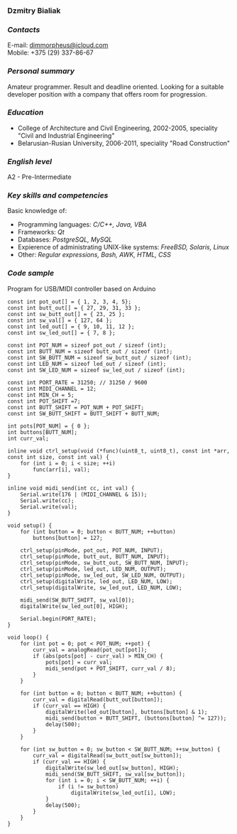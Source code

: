### Dzmitry Bialiak

### *Contacts*
E-mail: <dimmorpheus@icloud.com>  
Mobile: +375 (29) 337-86-67

### *Personal summary*
Amateur programmer. Result and deadline oriented. Looking for a suitable developer position with a company that offers room for progression.


### *Education*
- College of Architecture and Civil Engineering, 2002-2005, speciality \"Civil and Industrial Engineering\"
- Belarusian-Rusian University, 2006-2011, speciality \"Road Construction\"

### *English level*
A2 - Pre-Intermediate

### *Key skills and competencies*
Basic knowledge of:
- Programming languages: *C/C++, Java, VBA*
- Frameworks: *Qt*
- Databases: *PostgreSQL, MySQL*
- Expierence of administrating UNIX-like systems: *FreeBSD, Solaris, Linux*
- Other: *Regular expressions, Bash, AWK, HTML, CSS*

### *Code sample*
Program for USB/MIDI controller based on Arduino

	const int pot_out[] = { 1, 2, 3, 4, 5};
	const int butt_out[] = { 27, 29, 31, 33 };
	const int sw_butt_out[] = { 23, 25 };
	const int sw_val[] = { 127, 64 };
	const int led_out[] = { 9, 10, 11, 12 };
	const int sw_led_out[] = { 7, 8 };

	const int POT_NUM = sizeof pot_out / sizeof (int);
	const int BUTT_NUM = sizeof butt_out / sizeof (int);
	const int SW_BUTT_NUM = sizeof sw_butt_out / sizeof (int);
	const int LED_NUM = sizeof led_out / sizeof (int);
	const int SW_LED_NUM = sizeof sw_led_out / sizeof (int);

	const int PORT_RATE = 31250; // 31250 / 9600
	const int MIDI_CHANNEL = 12;
	const int MIN_CH = 5;
	const int POT_SHIFT =7;
	const int BUTT_SHIFT = POT_NUM + POT_SHIFT;
	const int SW_BUTT_SHIFT = BUTT_SHIFT + BUTT_NUM;

	int pots[POT_NUM] = { 0 };
	int buttons[BUTT_NUM];
	int curr_val;

	inline void ctrl_setup(void (*func)(uint8_t, uint8_t), const int *arr, const int size, const int val) {
		for (int i = 0; i < size; ++i)
			func(arr[i], val);
	}

	inline void midi_send(int cc, int val) {
		Serial.write(176 | (MIDI_CHANNEL & 15));
		Serial.write(cc);
		Serial.write(val);
	}

	void setup() {
		for (int button = 0; button < BUTT_NUM; ++button)
			buttons[button] = 127;

		ctrl_setup(pinMode, pot_out, POT_NUM, INPUT);
		ctrl_setup(pinMode, butt_out, BUTT_NUM, INPUT);
		ctrl_setup(pinMode, sw_butt_out, SW_BUTT_NUM, INPUT);
		ctrl_setup(pinMode, led_out, LED_NUM, OUTPUT);
		ctrl_setup(pinMode, sw_led_out, SW_LED_NUM, OUTPUT);
		ctrl_setup(digitalWrite, led_out, LED_NUM, LOW);
		ctrl_setup(digitalWrite, sw_led_out, LED_NUM, LOW);

		midi_send(SW_BUTT_SHIFT, sw_val[0]);
		digitalWrite(sw_led_out[0], HIGH);

		Serial.begin(PORT_RATE);
	}

	void loop() {
		for (int pot = 0; pot < POT_NUM; ++pot) {
			curr_val = analogRead(pot_out[pot]);
			if (abs(pots[pot] - curr_val) > MIN_CH) {
				pots[pot] = curr_val;
				midi_send(pot + POT_SHIFT, curr_val / 8); 
			}
		}

		for (int button = 0; button < BUTT_NUM; ++button) {
			curr_val = digitalRead(butt_out[button]);
			if (curr_val == HIGH) {
				digitalWrite(led_out[button], buttons[button] & 1);
				midi_send(button + BUTT_SHIFT, (buttons[button] ^= 127));
				delay(500);
			}
		}

		for (int sw_button = 0; sw_button < SW_BUTT_NUM; ++sw_button) {
			curr_val = digitalRead(sw_butt_out[sw_button]);
			if (curr_val == HIGH) {
				digitalWrite(sw_led_out[sw_button], HIGH);
				midi_send(SW_BUTT_SHIFT, sw_val[sw_button]);
				for (int i = 0; i < SW_BUTT_NUM; ++i) {
					if (i != sw_button)
						digitalWrite(sw_led_out[i], LOW);
				}
				delay(500);
			}
		}
	}
